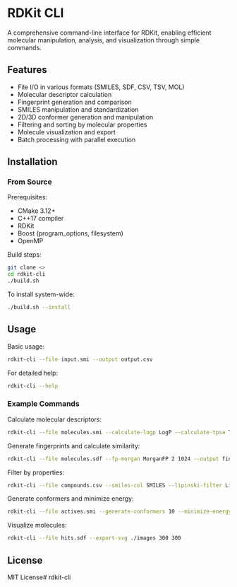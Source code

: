 # RDKit CLI

A comprehensive command-line interface for RDKit, enabling efficient molecular manipulation, analysis, and visualization through simple commands.

## Features

- File I/O in various formats (SMILES, SDF, CSV, TSV, MOL)
- Molecular descriptor calculation
- Fingerprint generation and comparison
- SMILES manipulation and standardization
- 2D/3D conformer generation and manipulation
- Filtering and sorting by molecular properties
- Molecule visualization and export
- Batch processing with parallel execution

## Installation

### From Source

Prerequisites:
- CMake 3.12+
- C++17 compiler
- RDKit
- Boost (program_options, filesystem)
- OpenMP

Build steps:

```bash
git clone <>
cd rdkit-cli
./build.sh
```

To install system-wide:

```bash
./build.sh --install
```

## Usage

Basic usage:

```bash
rdkit-cli --file input.smi --output output.csv
```

For detailed help:

```bash
rdkit-cli --help
```

### Example Commands

Calculate molecular descriptors:
```bash
rdkit-cli --file molecules.smi --calculate-logp LogP --calculate-tpsa TPSA --output results.csv
```

Generate fingerprints and calculate similarity:
```bash
rdkit-cli --file molecules.sdf --fp-morgan MorganFP 2 1024 --output fingerprints.csv
```

Filter by properties:
```bash
rdkit-cli --file compounds.csv --smiles-col SMILES --lipinski-filter Lipinski --output filtered.csv
```

Generate conformers and minimize energy:
```bash
rdkit-cli --file actives.smi --generate-conformers 10 --minimize-energy MMFF94 --output conformers.sdf
```

Visualize molecules:
```bash
rdkit-cli --file hits.sdf --export-svg ./images 300 300
```

## License

MIT License# rdkit-cli

